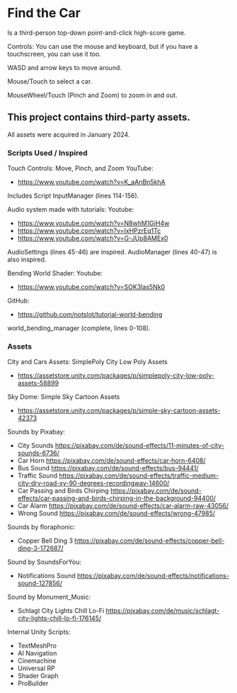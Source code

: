 # Find the Car

Is a third-person top-down point-and-click high-score game.

Controls: You can use the mouse and keyboard, but if you have a touchscreen, you can use it too.

WASD and arrow keys to move around.

Mouse/Touch to select a car.

MouseWheel/Touch (Pinch and Zoom) to zoom in and out.


## This project contains third-party assets.

All assets were acquired in January 2024.

### Scripts Used / Inspired
Touch Controls: Move, Pinch, and Zoom
YouTube:
- https://www.youtube.com/watch?v=K_aAnBn5khA
  
Includes Script InputManager (lines 114-156).

Audio system made with tutorials:
Youtube:
- https://www.youtube.com/watch?v=N8whM1GjH4w
- https://www.youtube.com/watch?v=IxHPzrEq1Tc
- https://www.youtube.com/watch?v=G-JUp8AMEx0
  
AudioSettings (lines 45-46) are inspired.
AudioManager (lines 40-47) is also inspired.

Bending World Shader:
Youtube:
- https://www.youtube.com/watch?v=SOK3Ias5Nk0
  
GitHub:
- https://github.com/notslot/tutorial-world-bending
  
world_bending_manager (complete, lines 0-108).

### Assets
City and Cars Assets:
SimplePoly City Low Poly Assets
- https://assetstore.unity.com/packages/p/simplepoly-city-low-poly-assets-58899

Sky Dome:
Simple Sky Cartoon Assets
- https://assetstore.unity.com/packages/p/simple-sky-cartoon-assets-42373

Sounds by Pixabay:
- City Sounds https://pixabay.com/de/sound-effects/11-minutes-of-city-sounds-6736/
- Car Horn https://pixabay.com/de/sound-effects/car-horn-6408/
- Bus Sound https://pixabay.com/de/sound-effects/bus-94441/
- Traffic Sound https://pixabay.com/de/sound-effects/traffic-medium-city-dry-road-xy-90-degrees-recordingwav-14600/
- Car Passing and Birds Chirping https://pixabay.com/de/sound-effects/car-passing-and-birds-chirping-in-the-background-94400/
- Car Alarm https://pixabay.com/de/sound-effects/car-alarm-raw-43056/
- Wrong Sound https://pixabay.com/de/sound-effects/wrong-47985/

Sounds by floraphonic:
- Copper Bell Ding 3 https://pixabay.com/de/sound-effects/copper-bell-ding-3-172687/

Sound by SoundsForYou:
- Notifications Sound https://pixabay.com/de/sound-effects/notifications-sound-127856/

Sound by Monument_Music:
- Schlagt City Lights Chill Lo-Fi https://pixabay.com/de/music/schlagt-city-lights-chill-lo-fi-176145/

Internal Unity Scripts:
- TextMeshPro
- AI Navigation
- Cinemachine
- Universal RP
- Shader Graph
- ProBuilder
